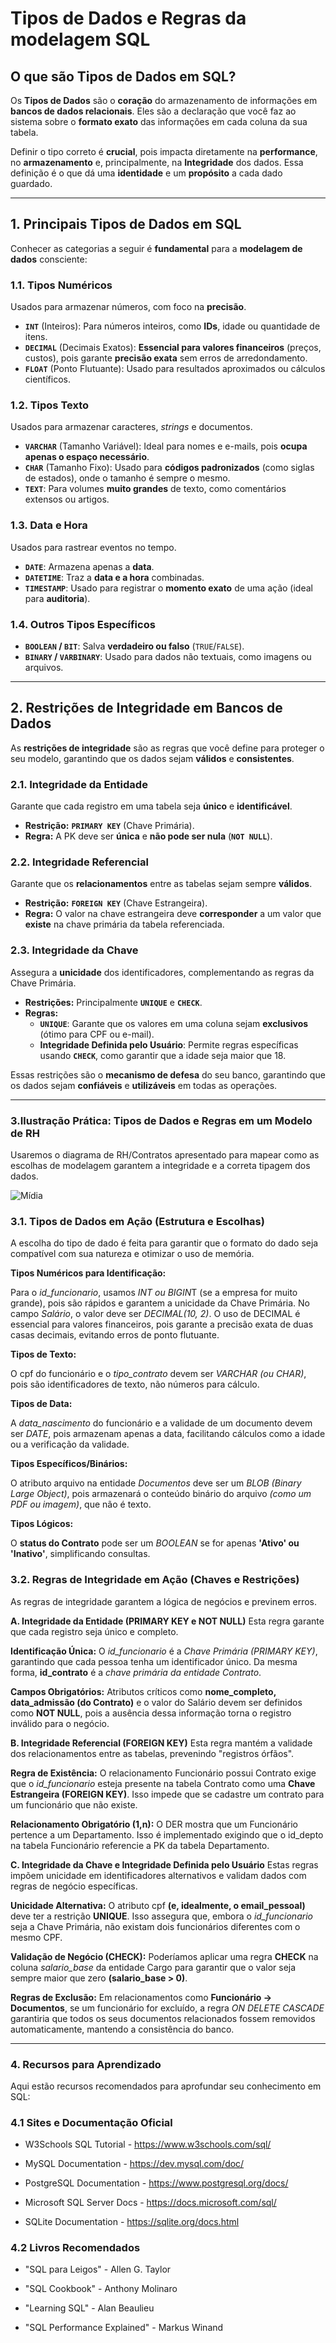# **Tipos de Dados e Regras da modelagem SQL**

## O que são Tipos de Dados em SQL?

Os **Tipos de Dados** são o **coração** do armazenamento de informações em **bancos de dados relacionais**. Eles são a declaração que você faz ao sistema sobre o **formato exato** das informações em cada coluna da sua tabela.

Definir o tipo correto é **crucial**, pois impacta diretamente na **performance**, no **armazenamento** e, principalmente, na **Integridade** dos dados. Essa definição é o que dá uma **identidade** e um **propósito** a cada dado guardado.

---

## 1. Principais Tipos de Dados em SQL

Conhecer as categorias a seguir é **fundamental** para a **modelagem de dados** consciente:

### 1.1. Tipos Numéricos
Usados para armazenar números, com foco na **precisão**.

* **`INT`** (Inteiros): Para números inteiros, como **IDs**, idade ou quantidade de itens.
* **`DECIMAL`** (Decimais Exatos): **Essencial para valores financeiros** (preços, custos), pois garante **precisão exata** sem erros de arredondamento.
* **`FLOAT`** (Ponto Flutuante): Usado para resultados aproximados ou cálculos científicos.

### 1.2. Tipos Texto
Usados para armazenar caracteres, *strings* e documentos.

* **`VARCHAR`** (Tamanho Variável): Ideal para nomes e e-mails, pois **ocupa apenas o espaço necessário**.
* **`CHAR`** (Tamanho Fixo): Usado para **códigos padronizados** (como siglas de estados), onde o tamanho é sempre o mesmo.
* **`TEXT`**: Para volumes **muito grandes** de texto, como comentários extensos ou artigos.

### 1.3. Data e Hora
Usados para rastrear eventos no tempo.

* **`DATE`**: Armazena apenas a **data**.
* **`DATETIME`**: Traz a **data e a hora** combinadas.
* **`TIMESTAMP`**: Usado para registrar o **momento exato** de uma ação (ideal para **auditoria**).

### 1.4. Outros Tipos Específicos
* **`BOOLEAN` / `BIT`**: Salva **verdadeiro ou falso** (`TRUE`/`FALSE`).
* **`BINARY` / `VARBINARY`**: Usado para dados não textuais, como imagens ou arquivos.

---

## 2. Restrições de Integridade em Bancos de Dados

As **restrições de integridade** são as regras que você define para proteger o seu modelo, garantindo que os dados sejam **válidos** e **consistentes**.

### 2.1. Integridade da Entidade
Garante que cada registro em uma tabela seja **único** e **identificável**.

* **Restrição:** **`PRIMARY KEY`** (Chave Primária).
* **Regra:** A PK deve ser **única** e **não pode ser nula** (**`NOT NULL`**).

### 2.2. Integridade Referencial
Garante que os **relacionamentos** entre as tabelas sejam sempre **válidos**.

* **Restrição:** **`FOREIGN KEY`** (Chave Estrangeira).
* **Regra:** O valor na chave estrangeira deve **corresponder** a um valor que **existe** na chave primária da tabela referenciada.

### 2.3. Integridade da Chave
Assegura a **unicidade** dos identificadores, complementando as regras da Chave Primária.

* **Restrições:** Principalmente **`UNIQUE`** e **`CHECK`**.
* **Regras:**
    * **`UNIQUE`**: Garante que os valores em uma coluna sejam **exclusivos** (ótimo para CPF ou e-mail).
    * **Integridade Definida pelo Usuário**: Permite regras específicas usando **`CHECK`**, como garantir que a idade seja maior que 18.

Essas restrições são o **mecanismo de defesa** do seu banco, garantindo que os dados sejam **confiáveis** e **utilizáveis** em todas as operações.

---

### 3.Ilustração Prática: Tipos de Dados e Regras em um Modelo de RH

Usaremos o diagrama de RH/Contratos apresentado para mapear como as escolhas de modelagem garantem a integridade e a correta tipagem dos dados.

![Mídia](https://github.com/user-attachments/assets/f13be282-5d96-4ce7-862d-a9347a750479)

### 3.1. Tipos de Dados em Ação (Estrutura e Escolhas)

A escolha do tipo de dado é feita para garantir que o formato do dado seja compatível com sua natureza e otimizar o uso de memória.

**Tipos Numéricos para Identificação:** 

Para o *id_funcionario*, usamos *INT ou BIGIN*T (se a empresa for muito grande), pois são rápidos e garantem a unicidade da Chave Primária. No campo *Salário*, o valor deve ser *DECIMAL(10, 2)*. O uso de DECIMAL é essencial para valores financeiros, pois garante a precisão exata de duas casas decimais, evitando erros de ponto flutuante.

**Tipos de Texto:**

O cpf do funcionário e o *tipo_contrato* devem ser *VARCHAR (ou CHAR)*, pois são identificadores de texto, não números para cálculo.

**Tipos de Data:**

A *data_nascimento* do funcionário e a validade de um documento devem ser *DATE*, pois armazenam apenas a data, facilitando cálculos como a idade ou a verificação da validade.

**Tipos Específicos/Binários:**

O atributo arquivo na entidade *Documentos* deve ser um *BLOB (Binary Large Object)*, pois armazenará o conteúdo binário do arquivo *(como um PDF ou imagem)*, que não é texto.

**Tipos Lógicos:**

O **status do Contrato** pode ser um *BOOLEAN* se for apenas **'Ativo' ou 'Inativo'**, simplificando consultas.

### 3.2. Regras de Integridade em Ação (Chaves e Restrições)
As regras de integridade garantem a lógica de negócios e previnem erros.

**A. Integridade da Entidade (PRIMARY KEY e NOT NULL)**
Esta regra garante que cada registro seja único e completo.

**Identificação Única:** O *id_funcionario* é a *Chave Primária (PRIMARY KEY)*, garantindo que cada pessoa tenha um identificador único. Da mesma forma, **id_contrato** é a *chave primária da entidade Contrato*.

**Campos Obrigatórios:** Atributos críticos como **nome_completo, data_admissão (do Contrato)** e o valor do Salário devem ser definidos como **NOT NULL**, pois a ausência dessa informação torna o registro inválido para o negócio.

**B. Integridade Referencial (FOREIGN KEY)**
Esta regra mantém a validade dos relacionamentos entre as tabelas, prevenindo "registros órfãos".

**Regra de Existência:** O relacionamento Funcionário possui Contrato exige que o *id_funcionario* esteja presente na tabela Contrato como uma **Chave Estrangeira (FOREIGN KEY)**. Isso impede que se cadastre um contrato para um funcionário que não existe.

**Relacionamento Obrigatório (1,n):** O DER mostra que um Funcionário pertence a um Departamento. Isso é implementado exigindo que o id_depto na tabela Funcionário referencie a PK da tabela Departamento.

**C. Integridade da Chave e Integridade Definida pelo Usuário**
Estas regras impõem unicidade em identificadores alternativos e validam dados com regras de negócio específicas.

**Unicidade Alternativa:** O atributo cpf **(e, idealmente, o email_pessoal)** deve ter a restrição **UNIQUE**. Isso assegura que, embora o *id_funcionario* seja a Chave Primária, não existam dois funcionários diferentes com o mesmo CPF.

**Validação de Negócio (CHECK):** Poderíamos aplicar uma regra **CHECK** na coluna *salario_base* da entidade Cargo para garantir que o valor seja sempre maior que zero **(salario_base > 0)**.

**Regras de Exclusão:** Em relacionamentos como **Funcionário → Documentos**, se um funcionário for excluído, a regra *ON DELETE CASCADE* garantiria que todos os seus documentos relacionados fossem removidos automaticamente, mantendo a consistência do banco.

---

### 4. Recursos para Aprendizado
Aqui estão recursos recomendados para aprofundar seu conhecimento em SQL:

### 4.1 Sites e Documentação Oficial

 - W3Schools SQL Tutorial - https://www.w3schools.com/sql/

 - MySQL Documentation - https://dev.mysql.com/doc/

 - PostgreSQL Documentation - https://www.postgresql.org/docs/

 - Microsoft SQL Server Docs - https://docs.microsoft.com/sql/

 - SQLite Documentation - https://sqlite.org/docs.html

### 4.2 Livros Recomendados

 - "SQL para Leigos" - Allen G. Taylor

 - "SQL Cookbook" - Anthony Molinaro

 - "Learning SQL" - Alan Beaulieu

 - "SQL Performance Explained" - Markus Winand
